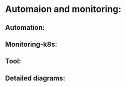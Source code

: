 
# Automaion and monitoring:</p>

## Automation:</p>



## Monitoring-k8s:</p>




## Tool:</p>


## Detailed diagrams:</p>


